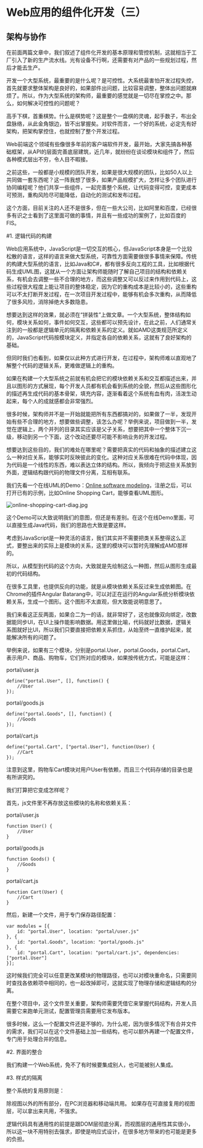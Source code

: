 Web应用的组件化开发（三）
====

架构与协作
----

在前面两篇文章中，我们叙述了组件化开发的基本原理和管控机制，这就相当于工厂引入了新的生产流水线。光有设备不行啊，还需要有对产品的一些规划过程，然后才能去生产。

开发一个大型系统，最重要的是什么呢？是可控性。大系统最害怕开发过程失控，首先就要求整体架构是良好的，如果部件出问题，比较容易调整，整体出问题就麻烦了。所以，作为大型系统的架构师，最重要的感觉就是一切尽在掌控之中。那么，如何解决可控性的问题呢？

高手下棋，首重棋势。什么是棋势呢？这是整个一盘棋的灵魂，起手数子，布出全盘脉络，从此金角银边，皆不出掌握矣。对软件而言，一个好的系统，必定先有好架构，把架构掌控住，也就控制了整个开发过程。

Web前端这个领域有些像很多年前的客户端软件开发，最开始，大家先搞各种基础框架，从API的层面完善底层建筑，近几年，就纷纷在谈论模块和组件了，然后各种模式层出不穷，令人目不暇接。

之前这些，一般都是小规模的团队开发，如果是很大规模的团队，比如50人以上共同做一套东西呢？这一阵我想了很多，如果产品规模扩大，怎样让多个团队进行协同编程呢？他们共享一些组件，一起完善整个系统，让代码变得可控，变更成本可预测，重构风险尽可能降低，自动化的测试和发布过程。

这个方面，目前关注的人还不是很多，但在一些大公司，比如阿里和百度，已经很多有识之士看到了这里面可做的事情，并且有一些成功的案例了，比如百度的FIS。

#1. 逻辑代码的构建

Web应用系统中，JavaScript是一切交互的核心，但JavaScript本身是一个比较松散的语言，这样的语言来做大型系统，可靠性方面需要做很多事情来保障。传统的构建大型系统的语言，比如Java和C#，都有很多反向工程的工具，比如根据代码生成UML图，这就从一个方面让架构师能随时了解自己项目的结构和依赖关系，有机会去调整一些不合理的地方，而这些调整又可以反过来作用到代码上，这些过程很大程度上能让项目的整体稳定，因为它的重构成本是比较小的，这些重构可以不太打断开发过程，在一次项目开发过程中，能够有机会多次重构，从而降低了很多风险，消除掉绝大多数隐患。

想要达到这样的效果，就必须在“拼装性”上做文章。一个大型系统，整体结构如何，模块关系如何，事件如何交互，这些都可以预先设计，在此之前，人们通常关注到的一般都是逻辑单元的隔离和依赖关系的定义。就如AMD这类规范所定义的，JavaScript代码按模块定义，并指定各自的依赖关系，这就有了良好架构的基础。

但同时我们也看到，如果仅以此种方式进行开发，在过程中，架构师难以直观地了解整个代码的逻辑关系，更难做逻辑上的重构。

如果在构建一个大型系统之前就有机会把它的模块依赖关系和交互都描述出来，并且以图形的方式展现，每个开发人员都有机会看到系统的全貌，然后从这些图形化的描述再生成代码的基本骨架，填充内容，逐渐看着这个系统有血有肉，活泼生动起来，每个人的成就感都会非常强烈。

很多时候，架构师并不是一开始就能把所有东西都搞对的，如果做了一半，发现开始有些不合理的地方，想要做些调整，该怎么办呢？举例来说，项目做到一半，发觉在逻辑上，两个并列的目录其实应该是父子关系，想要把其中一个整体下沉一级，移动到另一个下面，这个改动还要尽可能不影响业务的开发过程。

想要达到这些目的，我们的难处在哪里呢？需要把真实的代码和抽象的描述建立这么一种对应关系，能够实时反映彼此的变化。这种对应关系很难在代码中体现，因为代码是一个线性的东西，难以表达立体的结构。所以，我倾向于把这些关系放到外面，逻辑结构跟代码的物理文件分离，互相有联系。

我们先看一个在线UML的Demo：[Online software modeling](http://www.genmymodel.com/ "")，注册之后，可以打开已有的示例，比如Online Shopping Cart，能够查看UML图形。

![online-shopping-cart-diag.jpg](https://raw.github.com/xufei/blog/master/assets/web-components/online-shopping-cart-diag.jpg "")

这个Demo可以大致说明我们的意图，但还是有差别。在这个在线Demo里面，可以直接生成Java代码，我们的思路也大致是要这样。

考虑到JavaScript是一种灵活的语言，我们其实并不需要把类关系整得这么正式，要整出来的实际上是模块的关系，这里的模块可以暂时先理解成AMD那样的。

所以，从模型到代码的这个方向，大致就是先绘制这么一种图，然后从图形生成最初的代码结构。

在很多工具里，也提供反向的功能，就是从模块依赖关系反过来生成依赖图。在Chrome的插件Angular Batarang中，可以对正在运行的Angular系统分析模块依赖关系，生成一个图形。这个图形不太直观，但大致能说明意思了。

我们来看这正反两面，如果合二为一的话，就非常好了，这也就像双向绑定，改数据能同步UI，在UI上操作能影响数据。用这里做比喻，代码就好比数据，逻辑关系图就好比UI，所以我们只要直接把依赖关系抓住，从始至终一直维护起来，就能解决所有的问题了。

举例来说，如果有三个模块，分别是portal.User，portal.Goods，portal.Cart，表示用户、商品、购物车，它们所对应的模块，如果按传统方式，可能是这样：

portal/user.js

    define("portal.User", [], function() {
        //User
    });

portal/goods.js

    define("portal.Goods", [], function() {
        //Goods
    });
    
portal/cart.js

    define("portal.Cart", ["portal.User"], function(User) {
        //Cart
    });

注意到这里，购物车Cart模块对用户User有依赖，而且三个代码存储的目录也是有所讲究的。

我们打算把它变成怎样呢？

首先，js文件里不再存放这些模块的名称和依赖关系：

portal/user.js
    
    function User() {
        //User
    }

portal/goods.js    

    function Goods() {
        //Goods
    }
    
portal/cart.js

    function Cart(User) {
        //Cart
    }       

然后，新建一个文件，用于专门保存路径配置：
    
    var modules = [{
        id: "portal.User", location: "portal/user.js"
    }, {
        id: "portal.Goods", location: "portal/goods.js"
    }, {
        id: "portal.Cart", location: "portal/cart.js", dependencies:["portal.User"]
    }];

这时候我们完全可以任意更改某模块的物理路径，也可以对模块重命名，只需要同时查找各依赖项中相同的，也一起改掉即可，这就实现了物理存储和逻辑结构的分离。

在整个项目中，这个文件至关重要，架构师需要凭借它来掌握代码结构，开发人员需要它来跑单元测试，配置管理员需要用它发布版本。

很多时候，这么一个配置文件还是不够的，为什么呢，因为很多情况下有合并文件的需求，我们可以在这个文件基础上加一些结构，也可以额外再建一个配置文件，专门用于处理合并的信息。

#2. 界面的整合

我们构建一个Web系统，免不了有时候要集成别人，也可能被别人集成。

#3. 样式的隔离



整个系统的复用原则是：

除视图以外的所有部分，在PC浏览器和移动端共用。
如果存在可直接复用的视图层，可以拿出来共用，不强求。

逻辑代码具有通用性的前提是跟DOM层彻底分离，而视图层的通用性其实很小，所以这一块不用特别去强求，即使是响应式设计，在很多地方带来的也可能是更多的负担。